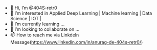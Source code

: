 - 👋 Hi, I’m @404S-retr0
- 👀 I’m interested in Applied Deep Learning | Machine learning |  Data Science | IOT |
- 🌱 I’m currently learning ...
- 💞️ I’m looking to collaborate on ...
- 📫 How to reach me via Linkdeln Message(https://www.linkedin.com/in/anurag-de-404s-retr0/)

<!---
404S-retr0/404S-retr0 is a ✨ special ✨ repository because its `README.md` (this file) appears on your GitHub profile.
You can click the Preview link to take a look at your changes.
--->
